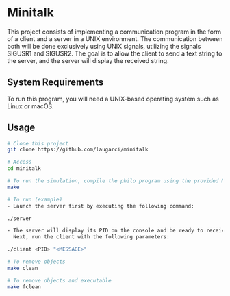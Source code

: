 # Minitalk

This project consists of implementing a communication program in the form of a client and a server in a UNIX environment. The communication between both will be done exclusively using UNIX signals, utilizing the signals SIGUSR1 and SIGUSR2. The goal is to allow the client to send a text string to the server, and the server will display the received string.

## System Requirements
To run this program, you will need a UNIX-based operating system such as Linux or macOS.

## Usage

```bash
# Clone this project
git clone https://github.com/laugarci/minitalk

# Access
cd minitalk

# To run the simulation, compile the philo program using the provided Makefile:
make

# To run (example)
- Launch the server first by executing the following command:

./server

- The server will display its PID on the console and be ready to receive messages from the client.
  Next, run the client with the following parameters:

./client <PID> "<MESSAGE>"

# To remove objects
make clean

# To remove objects and executable
make fclean

```
